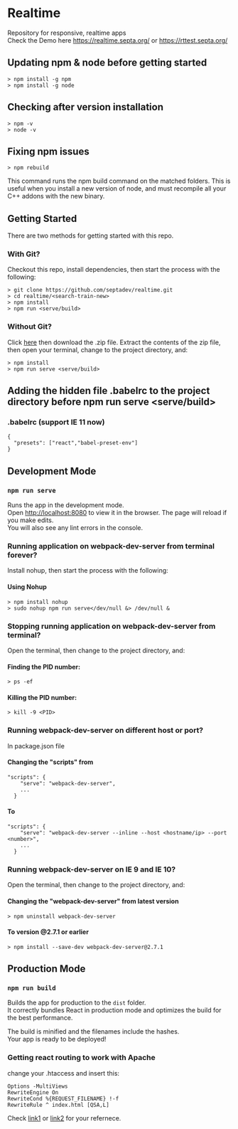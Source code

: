 # Realtime
Repository for responsive, realtime apps <br>
Check the Demo here https://realtime.septa.org/ or https://rttest.septa.org/ 

## Updating npm & node before getting started
```
> npm install -g npm 
> npm install -g node
```
## Checking after version installation
```
> npm -v
> node -v
```
## Fixing npm issues
```
> npm rebuild
```
This command runs the npm build command on the matched folders. 
This is useful when you install a new version of node, and must recompile all your C++ addons with the new binary.


## Getting Started
There are two methods for getting started with this repo.
### With Git?
Checkout this repo, install dependencies, then start the process with the following:
```
> git clone https://github.com/septadev/realtime.git
> cd realtime/<search-train-new>
> npm install
> npm run <serve/build>
```
### Without Git?
Click [here](https://github.com/septadev/realtime/) then download the .zip file.  Extract the contents of the zip file, then open your terminal, change to the project directory, and:
```
> npm install
> npm run serve <serve/build>
```

## Adding the hidden file .babelrc to the project directory before npm run serve <serve/build>
### .babelrc (support IE 11 now)
```
{
  "presets": ["react","babel-preset-env"]
}
```


## Development Mode

### `npm run serve`
Runs the app in the development mode.<br>
Open [http://localhost:8080](http://localhost:8080) to view it in the browser.
The page will reload if you make edits.<br>
You will also see any lint errors in the console.

### Running application on webpack-dev-server from terminal forever?
Install nohup, then start the process with the following:
#### Using Nohup
```
> npm install nohup
> sudo nohup npm run serve</dev/null &> /dev/null &
```

### Stopping running application on webpack-dev-server from terminal?
Open the terminal, then change to the project directory, and:
#### Finding the PID number:
```
> ps -ef
```
#### Killing the PID number:
```
> kill -9 <PID>
```

### Running webpack-dev-server on different host or port?
In package.json file
#### Changing the "scripts" from 
```
"scripts": {
    "serve": "webpack-dev-server",
    ...
  }
```
#### To
```
"scripts": {
    "serve": "webpack-dev-server --inline --host <hostname/ip> --port <number>",
    ...
  }
```

### Running webpack-dev-server on IE 9 and IE 10?
Open the terminal, then change to the project directory, and:
#### Changing the "webpack-dev-server" from latest version
```
> npm uninstall webpack-dev-server
```
#### To version @2.7.1 or earlier
```
> npm install --save-dev webpack-dev-server@2.7.1 
```


## Production Mode

### `npm run build`

Builds the app for production to the `dist` folder.<br>
It correctly bundles React in production mode and optimizes the build for the best performance.

The build is minified and the filenames include the hashes.<br>
Your app is ready to be deployed!

### Getting react routing to work with Apache
change your .htaccess and insert this:
```
Options -MultiViews
RewriteEngine On
RewriteCond %{REQUEST_FILENAME} !-f
RewriteRule ^ index.html [QSA,L]
```
Check [link1](https://stackoverflow.com/questions/27928372/react-router-urls-dont-work-when-refreshing-or-writting-manually)
or [link2](https://www.reddit.com/r/reactjs/comments/4e6lbt/getting_react_routing_to_work_with_apache2/y) for your refernece.
